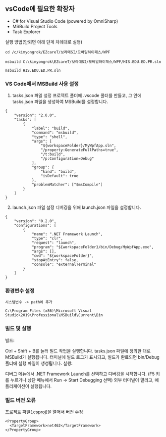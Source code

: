 
## vsCode에 필요한 확장자
- C# for Visual Studio Code (powered by OmniSharp)
- MSBuild Project Tools
- Task Explorer


실행 방법(안되면 아래 단계 차례대로 실행)
```
cd /c/kimyongrok/EZcareT/보라매SI/모바일하이패스/WPF

msbuild C:\kimyongrok\EZcareT/보라매SI/모바일하이패스/WPF/HIS.EDU.ED.PR.sln

msbuild HIS.EDU.ED.PR.sln
```


### VS Code에서 MSBuild 사용 설정
1. tasks.json 파일 설정
프로젝트 폴더에 .vscode 폴더를 만들고, 그 안에 tasks.json 파일을 생성하여 MSBuild를 설정합니다.

```
{
    "version": "2.0.0",
    "tasks": [
        {
            "label": "build",
            "command": "msbuild",
            "type": "shell",
            "args": [
                "${workspaceFolder}/MyWpfApp.sln",
                "/property:GenerateFullPaths=true",
                "/t:build",
                "/p:Configuration=Debug"
            ],
            "group": {
                "kind": "build",
                "isDefault": true
            },
            "problemMatcher": ["$msCompile"]
        }
    ]
}

```


2. launch.json 파일 설정
디버깅을 위해 launch.json 파일을 설정합니다.

```
{
    "version": "0.2.0",
    "configurations": [
        {
            "name": ".NET Framework Launch",
            "type": "clr",
            "request": "launch",
            "program": "${workspaceFolder}/bin/Debug/MyWpfApp.exe",
            "args": [],
            "cwd": "${workspaceFolder}",
            "stopAtEntry": false,
            "console": "externalTerminal"
        }
    ]
}

```
### 환경변수 설정
```
시스템변수 -> path에 추가

C:\Program Files (x86)\Microsoft Visual Studio\2019\Professional\MSBuild\Current\Bin
```

### 빌드 및 실행
빌드:

Ctrl + Shift + B를 눌러 빌드 작업을 실행합니다. tasks.json 파일에 정의한 대로 MSBuild가 실행됩니다.
터미널에 빌드 로그가 표시되고, 빌드가 완료되면 bin/Debug 폴더에 실행 파일이 생성됩니다.
실행:

디버그 메뉴에서 .NET Framework Launch를 선택하고 디버깅을 시작합니다. (F5 키를 누르거나 상단 메뉴에서 Run -> Start Debugging 선택)
외부 터미널이 열리고, 애플리케이션이 실행됩니다.



### 빌드 버전 오류
프로젝트 파일(.csproj)을 열어서 버전 수정
```
<PropertyGroup>
  <TargetFramework>net462</TargetFramework>
</PropertyGroup>
```